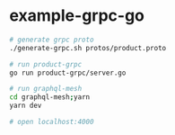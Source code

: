 # example-grpc-go

```bash
# generate grpc proto
./generate-grpc.sh protos/product.proto

# run product-grpc
go run product-grpc/server.go
```

```bash
# run graphql-mesh
cd graphql-mesh;yarn
yarn dev

# open localhost:4000
```
